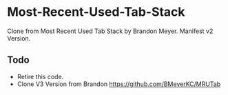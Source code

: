 # Most-Recent-Used-Tab-Stack
Clone from Most Recent Used Tab Stack by Brandon Meyer.
Manifest v2 Version.

## Todo
* Retire this code. 
* Clone V3 Version from Brandon https://github.com/BMeyerKC/MRUTab 

